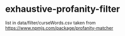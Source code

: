 # exhaustive-profanity-filter

list in data/filter/curseWords.csv taken from https://www.npmjs.com/package/profanity-matcher
